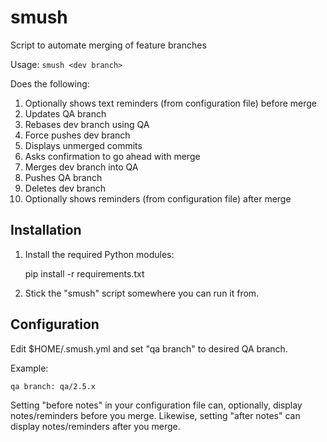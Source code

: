 smush
=====

Script to automate merging of feature branches

Usage: `smush <dev branch>`

Does the following:

1. Optionally shows text reminders (from configuration file) before merge
2. Updates QA branch
3. Rebases dev branch using QA
4. Force pushes dev branch
5. Displays unmerged commits
6. Asks confirmation to go ahead with merge
7. Merges dev branch into QA
8. Pushes QA branch
9. Deletes dev branch
10. Optionally shows reminders (from configuration file) after merge

Installation
------------

1. Install the required Python modules:

    pip install -r requirements.txt

2. Stick the "smush" script somewhere you can run it from.

Configuration
-------------

Edit $HOME/.smush.yml and set "qa branch" to desired QA branch.

Example:

    qa branch: qa/2.5.x

Setting "before notes" in your configuration file can, optionally, display
notes/reminders before you merge. Likewise, setting "after notes" can display
notes/reminders after you merge.
